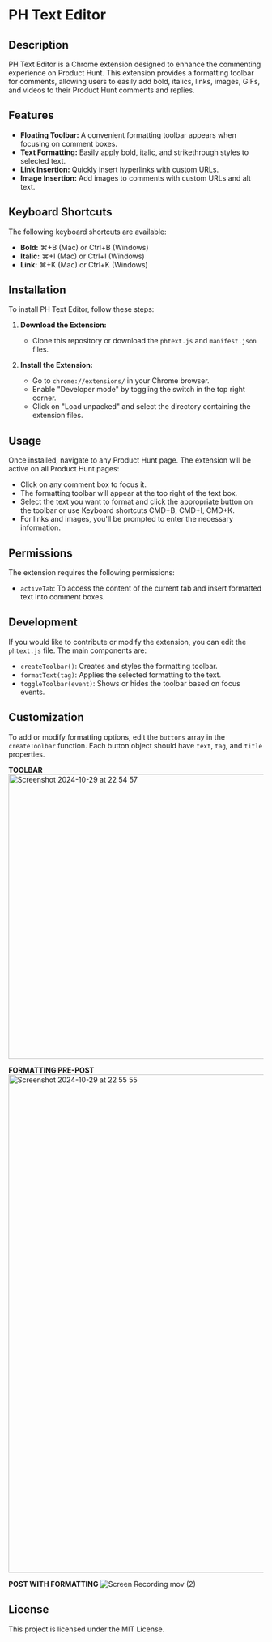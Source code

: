 # PH Text Editor

## Description
PH Text Editor is a Chrome extension designed to enhance the commenting experience on Product Hunt. This extension provides a formatting toolbar for comments, allowing users to easily add bold, italics, links, images, GIFs, and videos to their Product Hunt comments and replies.

## Features
- **Floating Toolbar:** A convenient formatting toolbar appears when focusing on comment boxes.
- **Text Formatting:** Easily apply bold, italic, and strikethrough styles to selected text.
- **Link Insertion:** Quickly insert hyperlinks with custom URLs.
- **Image Insertion:** Add images to comments with custom URLs and alt text.

## Keyboard Shortcuts
The following keyboard shortcuts are available:
- **Bold:** ⌘+B (Mac) or Ctrl+B (Windows)
- **Italic:** ⌘+I (Mac) or Ctrl+I (Windows)
- **Link:** ⌘+K (Mac) or Ctrl+K (Windows)

## Installation
To install PH Text Editor, follow these steps:

1. **Download the Extension:**
   - Clone this repository or download the `phtext.js` and `manifest.json` files.

2. **Install the Extension:**
   - Go to `chrome://extensions/` in your Chrome browser.
   - Enable "Developer mode" by toggling the switch in the top right corner.
   - Click on "Load unpacked" and select the directory containing the extension files.

## Usage
Once installed, navigate to any Product Hunt page. The extension will be active on all Product Hunt pages:
- Click on any comment box to focus it.
- The formatting toolbar will appear at the top right of the text box.
- Select the text you want to format and click the appropriate button on the toolbar or use Keyboard shortcuts CMD+B, CMD+I, CMD+K.
- For links and images, you'll be prompted to enter the necessary information.

## Permissions
The extension requires the following permissions:
- `activeTab`: To access the content of the current tab and insert formatted text into comment boxes.

## Development
If you would like to contribute or modify the extension, you can edit the `phtext.js` file. The main components are:

- `createToolbar()`: Creates and styles the formatting toolbar.
- `formatText(tag)`: Applies the selected formatting to the text.
- `toggleToolbar(event)`: Shows or hides the toolbar based on focus events.

## Customization
To add or modify formatting options, edit the `buttons` array in the `createToolbar` function. Each button object should have `text`, `tag`, and `title` properties.

**TOOLBAR**
<img width="562" alt="Screenshot 2024-10-29 at 22 54 57" src="https://github.com/user-attachments/assets/a13433ec-9fd7-4803-ae47-058b94a0f0e5">

**FORMATTING PRE-POST**
<img width="984" alt="Screenshot 2024-10-29 at 22 55 55" src="https://github.com/user-attachments/assets/f812e73f-2756-4ff6-beb4-2cfdde241bcc">

**POST WITH FORMATTING**
![Screen Recording mov (2)](https://github.com/user-attachments/assets/e66466d3-d40c-49c8-a3c9-c2dc0f59c51e)

## License
This project is licensed under the MIT License.
